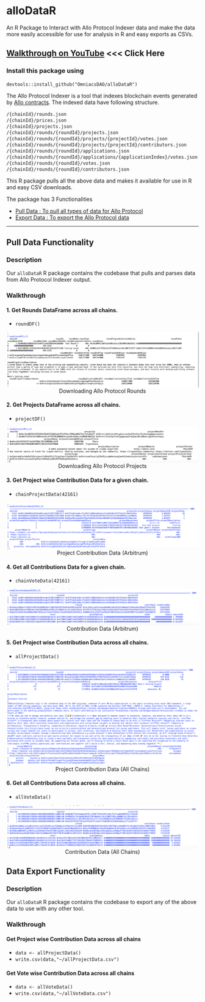 # alloDataR

An R Package to Interact with Allo Protocol Indexer data and make the data more easily accessible for use for analysis in R and easy exports as CSVs.<br>

## [Walkthrough on YouTube](https://www.youtube.com/watch?v=hS9c5g) <<< Click Here

### Install this package using <br>
```
devtools::install_github("OmniacsDAO/alloDataR")
```


The Allo Protocol Indexer is a tool that indexes blockchain events generated by [Allo contracts](https://github.com/Allo-Protocol/contracts).
The indexed data have following structure.

```
/{chainId}/rounds.json
/{chainId}/prices.json
/{chainId}/projects.json
/{chainId}/rounds/{roundId}/projects.json
/{chainId}/rounds/{roundId}/projects/{projectId}/votes.json
/{chainId}/rounds/{roundId}/projects/{projectId}/contributors.json
/{chainId}/rounds/{roundId}/applications.json
/{chainId}/rounds/{roundId}/applications/{applicationIndex}/votes.json
/{chainId}/rounds/{roundId}/votes.json
/{chainId}/rounds/{roundId}/contributors.json
```

This R package pulls all the above data and makes it available for use in R and easy CSV downloads.
<br>

The package has 3 Functionalities
- [Pull Data : To pull all types of data for Allo Protocol](https://github.com/OmniacsDAO/alloDataR#pull-data-functionality)
- [Export Data : To export the Allo Protocol data](https://github.com/OmniacsDAO/alloDataR#data-export-functionality)

<hr>

## Pull Data Functionality

### Description

Our `alloDataR` R package contains the codebase that pulls and parses data from Allo Protocol Indexer output.

### Walkthrough

#### 1. Get Rounds DataFrame across all chains.

- `roundDF()`

<img src="man/figures/allo1.png" align="center"/>
<div align="center">Downloading Allo Protocol Rounds</div>


#### 2. Get Projects DataFrame across all chains.

- `projectDF()`

<img src="man/figures/allo2.png" align="center"/>
<div align="center">Downloading Allo Protocol Projects</div>


#### 3. Get Project wise Contribution Data for a given chain.

- `chainProjectData(42161)`

<img src="man/figures/allo3.png" align="center"/>
<div align="center">Project Contribution Data (Arbitrum)</div>


#### 4. Get all Contributions Data for a given chain.

- `chainVoteData(42161)`

<img src="man/figures/allo4.png" align="center"/>
<div align="center">Contribution Data (Arbitrum)</div>


#### 5. Get Project wise Contribution Data across all chains.

- `allProjectData()`

<img src="man/figures/allo5.png" align="center"/>
<div align="center">Project Contribution Data (All Chains)</div>


#### 6. Get all Contributions Data across all chains.

- `allVoteData()`

<img src="man/figures/allo6.png" align="center"/>
<div align="center">Contribution Data (All Chains)</div>


## Data Export Functionality

### Description

Our `alloDataR` R package contains the codebase to export any of the above data to use with any other tool.

### Walkthrough

#### Get Project wise Contribution Data across all chains
- `data <- allProjectData()`
- `write.csv(data,"~/allProjectData.csv")`


#### Get Vote wise Contribution Data across all chains
- `data <- allVoteData()`
- `write.csv(data,"~/allVoteData.csv")`

